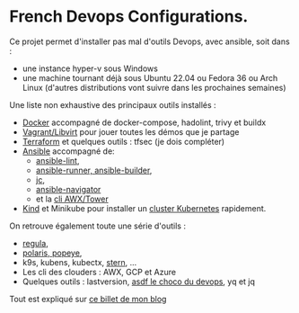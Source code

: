 # French Devops Configurations.

Ce projet permet d'installer pas mal d'outils Devops, avec ansible, soit dans :

- une instance hyper-v sous Windows
- une machine tournant déjà sous Ubuntu 22.04 ou Fedora 36 ou Arch Linux (d'autres
  distributions vont suivre dans les prochaines semaines)

Une liste non exhaustive des principaux outils installés :

- [Docker](https://blog.stephane-robert.info/post/introduction-docker/) accompagné de docker-compose, hadolint, trivy et buildx
- [Vagrant/Libvirt](https://blog.stephane-robert.info/post/introduction-vagrant/) pour jouer toutes les démos que je partage
- [Terraform](https://blog.stephane-robert.info/post/introduction-terraform/) et quelques outils : tfsec (je dois compléter)
- [Ansible](https://blog.stephane-robert.info/post/introduction-ansible/) accompagné de:
  - [ansible-lint](https://blog.stephane-robert.info/post/ansible-check-lint/),
  - [ansible-runner, ansible-builder](https://blog.stephane-robert.info/post/ansible-execution-environnement-runner-builder/),
  - [jc](https://blog.stephane-robert.info/post/ansible-parse-command-with-jc/),
  - [ansible-navigator](https://blog.stephane-robert.info/post/ansible-navigator/)
  - et la [cli AWX/Tower](https://blog.stephane-robert.info/post/ansible-cli-tower-gitlab-ci-cd/)
- [Kind](https://blog.stephane-robert.info/post/kubernetes-kind/) et Minikube pour installer un [cluster
  Kubernetes](https://blog.stephane-robert.info/post/introduction-kubernetes/) rapidement.

On retrouve également toute une série d'outils :

- [regula](https://blog.stephane-robert.info/post/infra-as-code-policy-check-regula/),
- [polaris, popeye](https://blog.stephane-robert.info/post/kubernetes-ecriture-manifests/),
- k9s, kubens, kubectx, [stern](https://blog.stephane-robert.info/post/logs-plusieurs-pod/), ...
- Les cli des clouders : AWX, GCP et Azure
- Quelques outils : lastversion, [asdf le choco du devops](https://blog.stephane-robert.info/post/devops-asdf-tools/), yq et jq

Tout est expliqué sur [ce billet de mon blog](https://blog.stephane-robert.info/post/configuration-devops-tools-2022/)